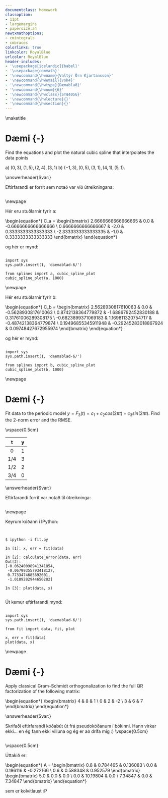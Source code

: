 ```yaml
---
documentclass: homework
classoption:
- 11pt
- largemargins
- papersize:a4
newtxmathoptions:
- cmintegrals
- cmbraces
colorlinks: true
linkcolor: RoyalBlue
urlcolor: RoyalBlue
header-includes:
- '\usepackage[icelandic]{babel}'
- '\usepackage{commath}'
- '\newcommand{\hwname}{Valtýr Örn Kjartansson}'
- '\newcommand{\hwemail}{vok4}'
- '\newcommand{\hwtype}{Dæmablað}'
- '\newcommand{\hwnum}{6}'
- '\newcommand{\hwclass}{STÆ405G}'
- '\newcommand{\hwlecture}{}'
- '\newcommand{\hwsection}{}'
---
```


\maketitle

# Dæmi {-}

Find the equations and plot the natural cubic spline that interpolates the data points 

a) $(0,3), (1,5), (2,4), (3,1)$
b) $(-1,3), (0,5), (3,1), (4,1), (5,1)$.

\answerheader{Svar:}

Eftirfarandi er forrit sem notað var við útreikningana:

```{.py include=daemablad-6/splines.py}
```

\newpage

Hér eru stuðlarnir fyrir a:

\begin{equation*}
C_a = \begin{bmatrix}
2.6666666666666665 & 0.0 & -0.6666666666666666 \\
0.6666666666666667 & -2.0 & 0.3333333333333333 \\
-2.3333333333333335 & -1.0 & 0.3333333333333333
\end{bmatrix}
\end{equation*}

og hér er mynd:

```{#transmissionpower .matplotlib format=PDF caption="Fjaðurbrúunarferill í gegn um punkta a"}

import sys
sys.path.insert(1, 'daemablad-6/')

from splines import a, cubic_spline_plot
cubic_spline_plot(a, 1000)

```

\newpage

Hér eru stuðlarnir fyrir b:

\begin{equation*}
C_b = \begin{bmatrix}
2.5628930817610063 & 0.0 & -0.5628930817610063 \\
0.8742138364779872 & -1.6886792452830188 & 0.31761006289308175 \\
-0.6823899371069183 & 1.169811320754717 & -0.48742138364779874 \\
0.19496855345911948 & -0.29245283018867924 & 0.09748427672955974
\end{bmatrix}
\end{equation*}

og hér er mynd:

```{#transmissionpower .matplotlib format=PDF caption="Fjaðurbrúunarferill í gegn um punkta b"}

import sys
sys.path.insert(1, 'daemablad-6/')

from splines import b, cubic_spline_plot
cubic_spline_plot(b, 1000)
```

\newpage

# Dæmi {-}

Fit data to the periodic model $y = F_3(t) = c_1 + c_2 cos(2\pi t) + c_3 sin(2\pi t)$. Find the 2-norm error and the RMSE.

\vspace{0.5cm}

|    t     |   y   |
|:-----:|:-:|
| 0     |1|
| $1/4$ |3|
| $1/2$ |2|
| $3/4$ |0|

\answerheader{Svar:}

Eftirfarandi forrit var notað til útreikninga:

```{.py include=daemablad-6/fit.py}
```

\newpage

Keyrum kóðann í IPython:

```


$ ipython -i fit.py

In [1]: x, err = fit(data)

In [2]: calculate_error(data, err)
Out[2]:
[-0.06240098941341854,
 -0.06799355793418127,
 0.7733474685692601,
 -1.0189282944650282]

In [3]: plot(data, x)


```

Út kemur eftirfarandi mynd:

```{#transmissionpower .matplotlib format=PDF caption="Mynd af sniðnu falli"}

import sys
sys.path.insert(1, 'daemablad-6/')

from fit import data, fit, plot

x, err = fit(data)
plot(data, x)
```

\newpage

# Dæmi {-}

Apply classical Gram–Schmidt orthogonalization to find the full QR factorization of the following matrix:

\begin{equation*}
\begin{bmatrix}
4 & 8 & 1 \\
0 & 2 & -2 \\
3 & 6 & 7
\end{bmatrix}
\end{equation*}

\answerheader{Svar:}

Skrifaði eftirfarandi kóðabút út frá pseudokóðanum í bókinni. Hann virkar ekki... en ég fann ekki villuna og ég er að drífa mig :)
\vspace{0.5cm}

```{.py include=daemablad-6/qr.py}
```

\vspace{0.5cm}

Úttakið er: 

\begin{equation*}
A = \begin{bmatrix}
0.8 & 0.784465 & 0.136083 \\
0.0 & 0.196116 & -0.272166 \\
0.6 & 0.588348 & 0.952579
\end{bmatrix}
\begin{bmatrix}
5.0 & 0.0 & 0.0 \\
0.0 & 10.19804 & 0.0 \\
7.34847 & 0.0 & 7.34847
\end{bmatrix}
\end{equation*}

sem er kolvitlaust :P
